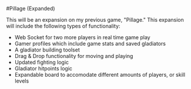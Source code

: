 #Pillage (Expanded)

This will be an expansion on my previous game, "Pillage." This expansion will include the following types of functionality:

 - Web Socket for two more players in real time game play
 - Gamer profiles which include game stats and saved gladiators
 - A gladiator building toolset
 - Drag & Drop functionality for moving and playing
 - Updated fighting logic
 - Gladiator hitpoints logic
 - Expandable board to accomodate different amounts of players, or skill levels